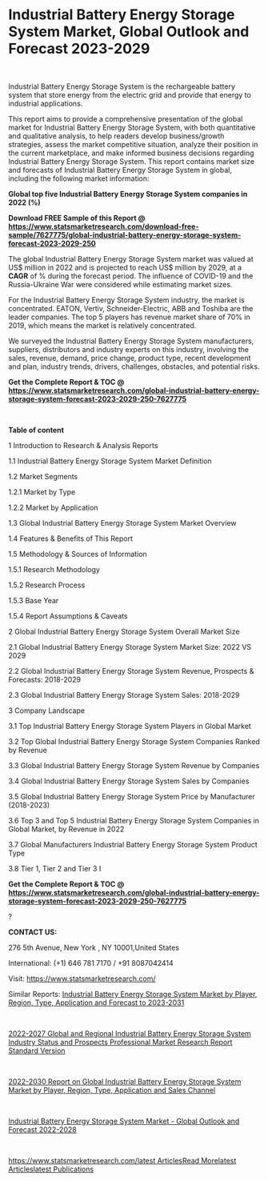<h1>Industrial Battery Energy Storage System Market, Global Outlook and Forecast 2023-2029</h1><br/><p>Industrial Battery Energy Storage System is the rechargeable battery system that store energy from the electric grid and provide that energy to industrial applications.</p>
 
 
 
 <p>This report aims to provide a comprehensive presentation of the global market for Industrial Battery Energy Storage System, with both quantitative and qualitative analysis, to help readers develop business/growth strategies, assess the market competitive situation, analyze their position in the current marketplace, and make informed business decisions regarding Industrial Battery Energy Storage System. This report contains market size and forecasts of Industrial Battery Energy Storage System in global, including the following market information:</p>
 
 
 
 <p><strong>Global top five Industrial Battery Energy Storage System companies in 2022 (%)</strong></p>
 
 
 
 <p><strong>Download FREE Sample of this Report @ <a href="https://www.statsmarketresearch.com/download-free-sample/7627775/global-industrial-battery-energy-storage-system-forecast-2023-2029-250">https://www.statsmarketresearch.com/download-free-sample/7627775/global-industrial-battery-energy-storage-system-forecast-2023-2029-250</a></strong></p>
 
 
 
 <p>The global Industrial Battery Energy Storage System market was valued at US$ million in 2022 and is projected to reach US$ million by 2029, at a <strong>CAGR</strong> of % during the forecast period. The influence of COVID-19 and the Russia-Ukraine War were considered while estimating market sizes.</p>
 
 
 
 <p>For the Industrial Battery Energy Storage System industry, the market is concentrated. EATON, Vertiv, Schneider-Electric, ABB and Toshiba are the leader companies. The top 5 players has revenue market share of 70% in 2019, which means the market is relatively concentrated.</p>
 
 
 
 <p>We surveyed the Industrial Battery Energy Storage System manufacturers, suppliers, distributors and industry experts on this industry, involving the sales, revenue, demand, price change, product type, recent development and plan, industry trends, drivers, challenges, obstacles, and potential risks.</p>
 
 
 
 <div><b>Get the Complete Report & TOC @ <a href="https://www.statsmarketresearch.com/global-industrial-battery-energy-storage-system-forecast-2023-2029-250-7627775">https://www.statsmarketresearch.com/global-industrial-battery-energy-storage-system-forecast-2023-2029-250-7627775</a></b></div>
 
 
 
 <p><br />
 
 <b>Table of content</b></p>
 
 
 
 <p>1 Introduction to Research & Analysis Reports<br />
 
 1.1 Industrial Battery Energy Storage System Market Definition<br />
 
 1.2 Market Segments<br />
 
 1.2.1 Market by Type<br />
 
 1.2.2 Market by Application<br />
 
 1.3 Global Industrial Battery Energy Storage System Market Overview<br />
 
 1.4 Features & Benefits of This Report<br />
 
 1.5 Methodology & Sources of Information<br />
 
 1.5.1 Research Methodology<br />
 
 1.5.2 Research Process<br />
 
 1.5.3 Base Year<br />
 
 1.5.4 Report Assumptions & Caveats<br />
 
 2 Global Industrial Battery Energy Storage System Overall Market Size<br />
 
 2.1 Global Industrial Battery Energy Storage System Market Size: 2022 VS 2029<br />
 
 2.2 Global Industrial Battery Energy Storage System Revenue, Prospects & Forecasts: 2018-2029<br />
 
 2.3 Global Industrial Battery Energy Storage System Sales: 2018-2029<br />
 
 3 Company Landscape<br />
 
 3.1 Top Industrial Battery Energy Storage System Players in Global Market<br />
 
 3.2 Top Global Industrial Battery Energy Storage System Companies Ranked by Revenue<br />
 
 3.3 Global Industrial Battery Energy Storage System Revenue by Companies<br />
 
 3.4 Global Industrial Battery Energy Storage System Sales by Companies<br />
 
 3.5 Global Industrial Battery Energy Storage System Price by Manufacturer (2018-2023)<br />
 
 3.6 Top 3 and Top 5 Industrial Battery Energy Storage System Companies in Global Market, by Revenue in 2022<br />
 
 3.7 Global Manufacturers Industrial Battery Energy Storage System Product Type<br />
 
 3.8 Tier 1, Tier 2 and Tier 3 I</p>
 
 
 
 <div><b>Get the Complete Report & TOC @ <a href="https://www.statsmarketresearch.com/global-industrial-battery-energy-storage-system-forecast-2023-2029-250-7627775">https://www.statsmarketresearch.com/global-industrial-battery-energy-storage-system-forecast-2023-2029-250-7627775</a></b></div>
 
 
 
 <p>? </p>
 
 
 
 <p><b>CONTACT US:</b><br />
 
 276 5th Avenue, New York , NY 10001,United States<br />
 
 International: (+1) 646 781 7170 / +91 8087042414<br />
 
 Visit: <a href="https://www.statsmarketresearch.com/">https://www.statsmarketresearch.com/</a><br />
 
 Similar Reports: <a href="https://www.statsmarketresearch.com/global-industrial-battery-energy-storage-system-forecast-2023-2029-250-7627775">Industrial Battery Energy Storage System Market by Player, Region, Type, Application and Forecast to 2023-2031 </a><br />
 
 <br />
 
 <a href="https://www.statsmarketresearch.com/global-industrial-battery-energy-storage-system-forecast-2023-2029-250-7627775">2022-2027 Global and Regional Industrial Battery Energy Storage System Industry Status and Prospects Professional Market Research Report Standard Version</a><br />
 
 <br />
 
 <a href="https://www.statsmarketresearch.com/global-industrial-battery-energy-storage-system-forecast-2023-2029-250-7627775">2022-2030 Report on Global Industrial Battery Energy Storage System Market by Player, Region, Type, Application and Sales Channel</a><br />
 
 <br />
 
 <a href="https://www.statsmarketresearch.com/global-industrial-battery-energy-storage-system-forecast-2023-2029-250-7627775">Industrial Battery Energy Storage System Market - Global Outlook and Forecast 2022-2028</a><br />
 
 <br />
 
 <a href="https://gyeongbokgung.com">https://www.statsmarketresearch.com/</a><a href="https://hallyeomaritime.com">latest Articles</a><a href="https://jingwansa.com">Read More</a><a href="https://nguoiviet.jp/">latest Articles</a><a href="https://www.intelmarketresearch.com/">latest Publications</a></p>